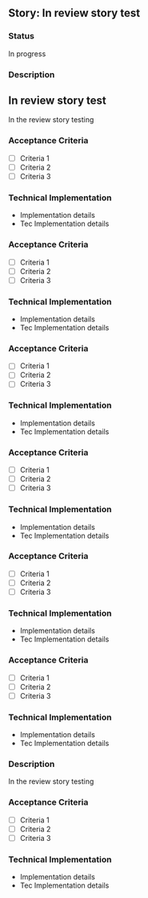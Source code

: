 ## Story: In review story test

### Status

In progress

### Description

## In review story test

In the review story 
testing

### Acceptance Criteria
- [ ] Criteria 1
- [ ] Criteria 2
- [ ] Criteria 3

### Technical Implementation
- Implementation details
- Tec Implementation details


### Acceptance Criteria
- [ ] Criteria 1
- [ ] Criteria 2
- [ ] Criteria 3

### Technical Implementation
- Implementation details
- Tec Implementation details


### Acceptance Criteria
- [ ] Criteria 1
- [ ] Criteria 2
- [ ] Criteria 3

### Technical Implementation
- Implementation details
- Tec Implementation details


### Acceptance Criteria
- [ ] Criteria 1
- [ ] Criteria 2
- [ ] Criteria 3

### Technical Implementation
- Implementation details
- Tec Implementation details


### Acceptance Criteria
- [ ] Criteria 1
- [ ] Criteria 2
- [ ] Criteria 3

### Technical Implementation
- Implementation details
- Tec Implementation details


### Acceptance Criteria
- [ ] Criteria 1
- [ ] Criteria 2
- [ ] Criteria 3

### Technical Implementation
- Implementation details
- Tec Implementation details


### Description
In the review story 
testing

### Acceptance Criteria
- [ ] Criteria 1
- [ ] Criteria 2
- [ ] Criteria 3

### Technical Implementation
- Implementation details
- Tec Implementation details



